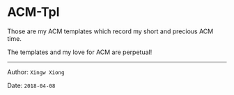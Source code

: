 # ACM-Tpl

Those are my ACM templates which record my short and precious ACM time.

The templates and my love for ACM are perpetual!

***


Author: `Xingw Xiong`

Date: `2018-04-08`
